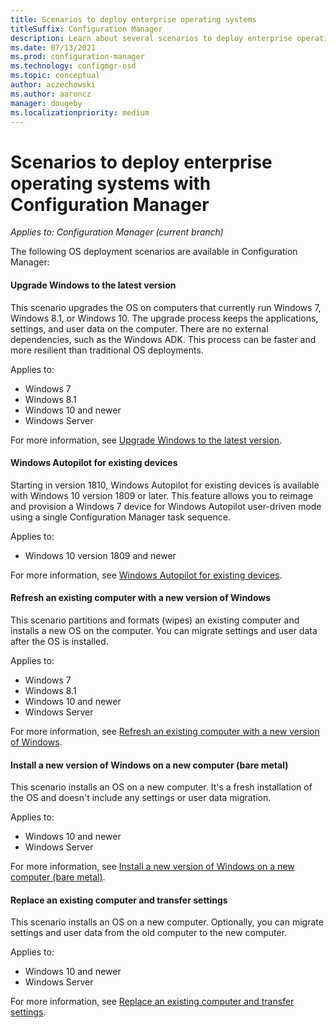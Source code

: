 ```yaml
---
title: Scenarios to deploy enterprise operating systems
titleSuffix: Configuration Manager
description: Learn about several scenarios to deploy enterprise operating systems with Configuration Manager.
ms.date: 07/13/2021
ms.prod: configuration-manager
ms.technology: configmgr-osd
ms.topic: conceptual
author: aczechowski
ms.author: aaroncz
manager: dougeby
ms.localizationpriority: medium
---
```


# Scenarios to deploy enterprise operating systems with Configuration Manager

*Applies to: Configuration Manager (current branch)*

The following OS deployment scenarios are available in Configuration Manager:  

#### Upgrade Windows to the latest version
This scenario upgrades the OS on computers that currently run Windows 7, Windows 8.1, or Windows 10. The upgrade process keeps the applications, settings, and user data on the computer. There are no external dependencies, such as the Windows ADK. This process can be faster and more resilient than traditional OS deployments.  

Applies to:

- Windows 7
- Windows 8.1
- Windows 10 and newer
- Windows Server

For more information, see [Upgrade Windows to the latest version](upgrade-windows-to-the-latest-version.md).

#### Windows Autopilot for existing devices
<!--3607717, fka 1358333-->
Starting in version 1810, Windows Autopilot for existing devices is available with Windows 10 version 1809 or later. This feature allows you to reimage and provision a Windows 7 device for Windows Autopilot user-driven mode using a single Configuration Manager task sequence.

Applies to:

- Windows 10 version 1809 and newer

For more information, see [Windows Autopilot for existing devices](../../../autopilot/existing-devices.md).

#### Refresh an existing computer with a new version of Windows
This scenario partitions and formats (wipes) an existing computer and installs a new OS on the computer. You can migrate settings and user data after the OS is installed.  

Applies to:

- Windows 7
- Windows 8.1
- Windows 10 and newer
- Windows Server

For more information, see [Refresh an existing computer with a new version of Windows](refresh-an-existing-computer-with-a-new-version-of-windows.md).


#### Install a new version of Windows on a new computer (bare metal)
This scenario installs an OS on a new computer. It's a fresh installation of the OS and doesn't include any settings or user data migration.  

Applies to:

- Windows 10 and newer
- Windows Server

For more information, see [Install a new version of Windows on a new computer (bare metal)](install-new-windows-version-new-computer-bare-metal.md).


#### Replace an existing computer and transfer settings
This scenario installs an OS on a new computer. Optionally, you can migrate settings and user data from the old computer to the new computer.  

Applies to:

- Windows 10 and newer
- Windows Server

For more information, see [Replace an existing computer and transfer settings](replace-an-existing-computer-and-transfer-settings.md).


